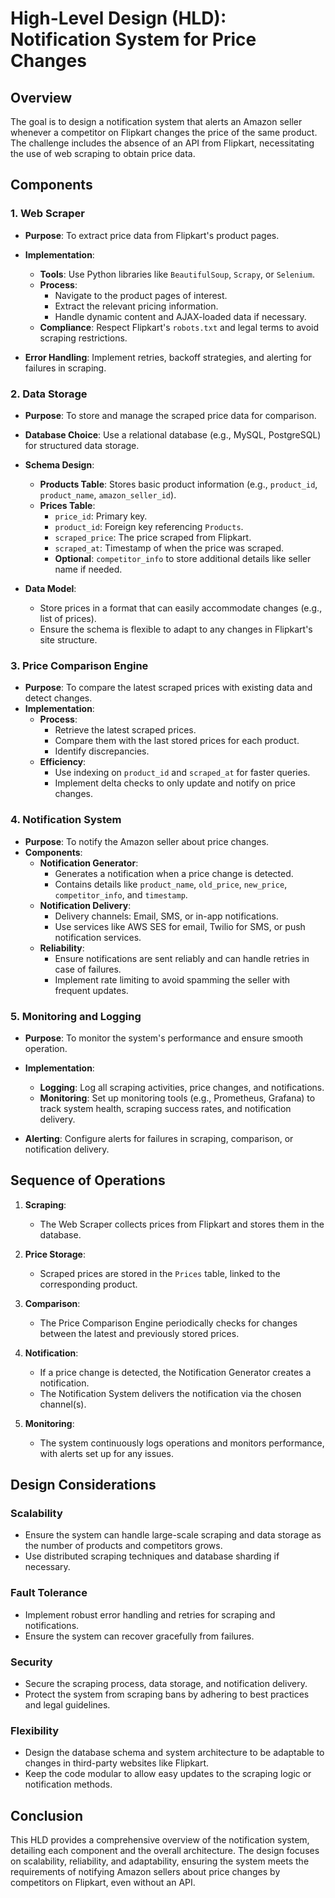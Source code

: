 # High-Level Design (HLD): Notification System for Price Changes

## Overview

The goal is to design a notification system that alerts an Amazon seller whenever a competitor on Flipkart changes the price of the same product. The challenge includes the absence of an API from Flipkart, necessitating the use of web scraping to obtain price data.

## Components

### 1. **Web Scraper**
   - **Purpose**: To extract price data from Flipkart's product pages.
   - **Implementation**:
     - **Tools**: Use Python libraries like `BeautifulSoup`, `Scrapy`, or `Selenium`.
     - **Process**: 
       - Navigate to the product pages of interest.
       - Extract the relevant pricing information.
       - Handle dynamic content and AJAX-loaded data if necessary.
     - **Compliance**: Respect Flipkart's `robots.txt` and legal terms to avoid scraping restrictions.

   - **Error Handling**: Implement retries, backoff strategies, and alerting for failures in scraping.

### 2. **Data Storage**
   - **Purpose**: To store and manage the scraped price data for comparison.
   - **Database Choice**: Use a relational database (e.g., MySQL, PostgreSQL) for structured data storage.
   - **Schema Design**:
     - **Products Table**: Stores basic product information (e.g., `product_id`, `product_name`, `amazon_seller_id`).
     - **Prices Table**:
       - `price_id`: Primary key.
       - `product_id`: Foreign key referencing `Products`.
       - `scraped_price`: The price scraped from Flipkart.
       - `scraped_at`: Timestamp of when the price was scraped.
       - **Optional**: `competitor_info` to store additional details like seller name if needed.

   - **Data Model**:
     - Store prices in a format that can easily accommodate changes (e.g., list of prices).
     - Ensure the schema is flexible to adapt to any changes in Flipkart's site structure.

### 3. **Price Comparison Engine**
   - **Purpose**: To compare the latest scraped prices with existing data and detect changes.
   - **Implementation**:
     - **Process**:
       - Retrieve the latest scraped prices.
       - Compare them with the last stored prices for each product.
       - Identify discrepancies.
     - **Efficiency**:
       - Use indexing on `product_id` and `scraped_at` for faster queries.
       - Implement delta checks to only update and notify on price changes.

### 4. **Notification System**
   - **Purpose**: To notify the Amazon seller about price changes.
   - **Components**:
     - **Notification Generator**: 
       - Generates a notification when a price change is detected.
       - Contains details like `product_name`, `old_price`, `new_price`, `competitor_info`, and `timestamp`.
     - **Notification Delivery**:
       - Delivery channels: Email, SMS, or in-app notifications.
       - Use services like AWS SES for email, Twilio for SMS, or push notification services.
     - **Reliability**:
       - Ensure notifications are sent reliably and can handle retries in case of failures.
       - Implement rate limiting to avoid spamming the seller with frequent updates.

### 5. **Monitoring and Logging**
   - **Purpose**: To monitor the system's performance and ensure smooth operation.
   - **Implementation**:
     - **Logging**: Log all scraping activities, price changes, and notifications.
     - **Monitoring**: Set up monitoring tools (e.g., Prometheus, Grafana) to track system health, scraping success rates, and notification delivery.

   - **Alerting**: Configure alerts for failures in scraping, comparison, or notification delivery.

## Sequence of Operations

1. **Scraping**:
   - The Web Scraper collects prices from Flipkart and stores them in the database.

2. **Price Storage**:
   - Scraped prices are stored in the `Prices` table, linked to the corresponding product.

3. **Comparison**:
   - The Price Comparison Engine periodically checks for changes between the latest and previously stored prices.

4. **Notification**:
   - If a price change is detected, the Notification Generator creates a notification.
   - The Notification System delivers the notification via the chosen channel(s).

5. **Monitoring**:
   - The system continuously logs operations and monitors performance, with alerts set up for any issues.

## Design Considerations

### **Scalability**
   - Ensure the system can handle large-scale scraping and data storage as the number of products and competitors grows.
   - Use distributed scraping techniques and database sharding if necessary.

### **Fault Tolerance**
   - Implement robust error handling and retries for scraping and notifications.
   - Ensure the system can recover gracefully from failures.

### **Security**
   - Secure the scraping process, data storage, and notification delivery.
   - Protect the system from scraping bans by adhering to best practices and legal guidelines.

### **Flexibility**
   - Design the database schema and system architecture to be adaptable to changes in third-party websites like Flipkart.
   - Keep the code modular to allow easy updates to the scraping logic or notification methods.

## Conclusion

This HLD provides a comprehensive overview of the notification system, detailing each component and the overall architecture. The design focuses on scalability, reliability, and adaptability, ensuring the system meets the requirements of notifying Amazon sellers about price changes by competitors on Flipkart, even without an API.